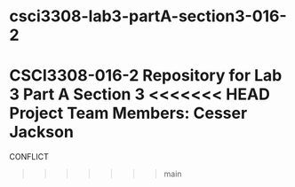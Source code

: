 # csci3308-lab3-partA-section3-016-2
CSCI3308-016-2 Repository for Lab 3 Part A Section 3
<<<<<<< HEAD
Project Team Members: Cesser Jackson
=======
CONFLICT
>>>>>>> main
